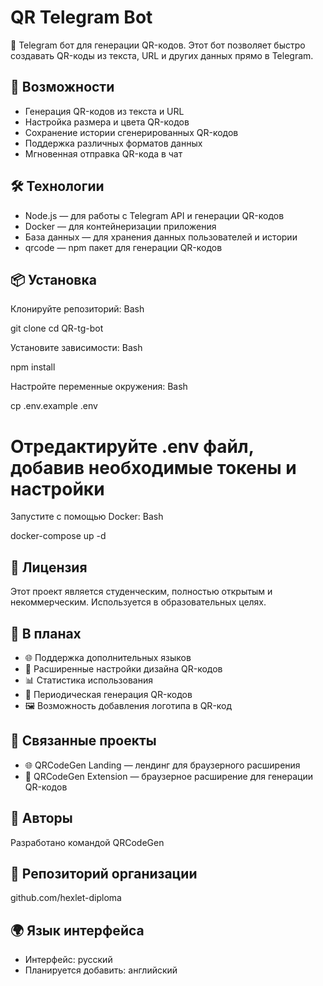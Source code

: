 # QR Telegram Bot

🤖 Telegram бот для генерации QR-кодов. Этот бот позволяет быстро создавать QR-коды из текста, URL и других данных прямо в Telegram.

## 🚀 Возможности

- Генерация QR-кодов из текста и URL
- Настройка размера и цвета QR-кодов
- Сохранение истории сгенерированных QR-кодов
- Поддержка различных форматов данных
- Мгновенная отправка QR-кода в чат

## 🛠 Технологии

- Node.js — для работы с Telegram API и генерации QR-кодов
- Docker — для контейнеризации приложения
- База данных — для хранения данных пользователей и истории
- qrcode — npm пакет для генерации QR-кодов

## 📦 Установка

Клонируйте репозиторий:
Bash

git clone 
cd QR-tg-bot

Установите зависимости:
Bash

npm install

Настройте переменные окружения:
Bash

cp .env.example .env
# Отредактируйте .env файл, добавив необходимые токены и настройки

Запустите с помощью Docker:
Bash

docker-compose up -d

## 🧾 Лицензия

Этот проект является студенческим, полностью открытым и некоммерческим. Используется в образовательных целях.

## 🔭 В планах

- 🌐 Поддержка дополнительных языков
- 🎨 Расширенные настройки дизайна QR-кодов
- 📊 Статистика использования
- 🔄 Периодическая генерация QR-кодов
- 🖼 Возможность добавления логотипа в QR-код

## 🤝 Связанные проекты

- 🌐 QRCodeGen Landing — лендинг для браузерного расширения
- 🧩 QRCodeGen Extension — браузерное расширение для генерации QR-кодов

## 👥 Авторы

Разработано командой QRCodeGen

## 🔗 Репозиторий организации

github.com/hexlet-diploma

## 🌍 Язык интерфейса

- Интерфейс: русский
- Планируется добавить: английский
